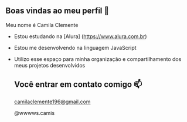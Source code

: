 ## Boas vindas ao meu perfil 🤍

Meu nome é Camila Clemente

- Estou estudando na [Alura] (https://www.alura.com.br)
- Estou me desenvolvendo na linguagem JavaScript
- Utilizo esse espaço para minha organização e compartilhamento dos meus projetos desenvolvidos

  ## Você entrar em contato comigo 📫

  camilaclemente196@gmail.com

  @wwwws.camis
